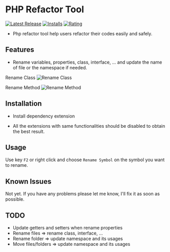 # PHP Refactor Tool

[![Latest Release](https://vsmarketplacebadge.apphb.com/version-short/st-pham.php-refactor-tool.svg
)](https://marketplace.visualstudio.com/items?itemName=st-pham.php-refactor-tool) [![Installs](https://vsmarketplacebadge.apphb.com/installs-short/st-pham.php-refactor-tool.svg
)](https://marketplace.visualstudio.com/items?itemName=st-pham.php-refactor-tool) [![Rating](https://vsmarketplacebadge.apphb.com/rating-short/st-pham.php-refactor-tool.svg)](https://marketplace.visualstudio.com/items?itemName=st-pham.php-refactor-tool#review-details)

- Php refactor tool help users refactor their codes easily and safely.

## Features

- Rename variables, properties, class, interface, ... and update the name of file or the namespace if needed.

Rename Class
![Rename Class](https://i.imgur.com/Aq0YZAB.gif)

Rename Method
![Rename Method](https://i.imgur.com/BIEGjDQ.gif)

## Installation

- Install dependency extension

- All the extensions with same functionalities should be disabled to obtain the best result.
## Usage

Use key `F2` or right click and choose `Rename Symbol` on the symbol you want to rename.

## Known Issues

Not yet. If you have any problems please let me know, I'll fix it as soon as possible.

## TODO
- Update getters and setters when rename properties
- Rename files => rename class, interface, ...
- Rename folder => update namespace and its usages
- Move files/folders => update namespace and its usages
